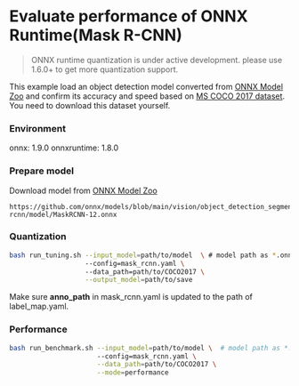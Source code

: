 # Evaluate performance of ONNX Runtime(Mask R-CNN) 
>ONNX runtime quantization is under active development. please use 1.6.0+ to get more quantization support. 

This example load an object detection model converted from [ONNX Model Zoo](https://github.com/onnx/models) and confirm its accuracy and speed based on [MS COCO 2017 dataset](https://cocodataset.org/#download). You need to download this dataset yourself.

### Environment
onnx: 1.9.0
onnxruntime: 1.8.0

### Prepare model
Download model from [ONNX Model Zoo](https://github.com/onnx/models)

```shell
https://github.com/onnx/models/blob/main/vision/object_detection_segmentation/mask-rcnn/model/MaskRCNN-12.onnx
```

### Quantization

```bash
bash run_tuning.sh --input_model=path/to/model  \ # model path as *.onnx
                   --config=mask_rcnn.yaml \ 
                   --data_path=path/to/COCO2017 \
                   --output_model=path/to/save
```
Make sure **anno_path** in mask_rcnn.yaml is updated to the path of label_map.yaml.

### Performance

```bash
bash run_benchmark.sh --input_model=path/to/model \  # model path as *.onnx
                      --config=mask_rcnn.yaml \
                      --data_path=path/to/COCO2017 \
                      --mode=performance
```

